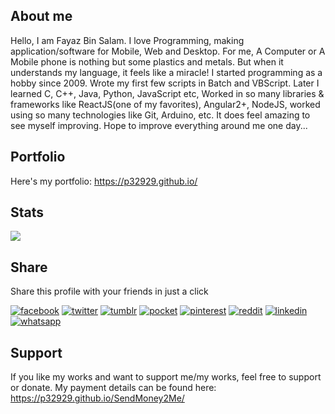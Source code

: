 ## About me
Hello, I am Fayaz Bin Salam. I love Programming, making application/software for Mobile, Web and Desktop. For me, A Computer or A Mobile phone is nothing but some plastics and metals. But when it understands my language, it feels like a miracle! I started programming as a hobby since 2009. Wrote my first few scripts in Batch and VBScript. Later I learned C, C++, Java, Python, JavaScript etc, Worked in so many libraries & frameworks like ReactJS(one of my favorites), Angular2+, NodeJS, worked using so many technologies like Git, Arduino, etc. It does feel amazing to see myself improving. Hope to improve everything around me one day...

## Portfolio
Here's my portfolio: https://p32929.github.io/

## Stats
[![](https://github-readme-stats.vercel.app/api?username=p32929&show_icons=true)]() 

## Share
Share this profile with your friends in just a click

[![facebook](https://image.flaticon.com/icons/png/32/124/124010.png)](https://www.facebook.com/sharer/sharer.php?u=https://github.com/p32929)
[![twitter](https://image.flaticon.com/icons/png/32/124/124021.png)](https://twitter.com/intent/tweet?source=shareurl)
[![tumblr](https://image.flaticon.com/icons/png/32/124/124012.png)](https://www.tumblr.com/share?v=3&u=shareurl)
[![pocket](https://image.flaticon.com/icons/png/32/732/732238.png)](https://getpocket.com/save?url=shareurl)
[![pinterest](https://image.flaticon.com/icons/png/32/124/124039.png)](https://pinterest.com/pin/create/button/?url=shareurl)
[![reddit](https://image.flaticon.com/icons/png/32/2111/2111589.png)](https://www.reddit.com/submit?url=shareurl)
[![linkedin](https://image.flaticon.com/icons/png/32/1409/1409945.png)](https://www.linkedin.com/shareArticle?mini=true&url=shareurl)
[![whatsapp](https://image.flaticon.com/icons/png/32/733/733585.png)](https://api.whatsapp.com/send?text=shareurl)

## Support
If you like my works and want to support me/my works, feel free to support or donate. My payment details can be found here: https://p32929.github.io/SendMoney2Me/
